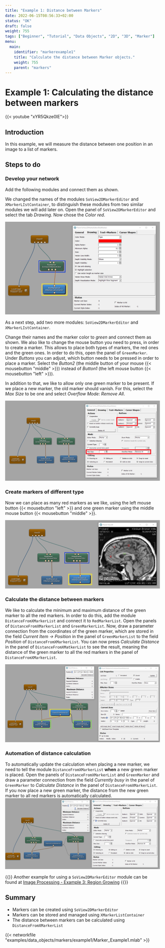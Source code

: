 ```yaml
---
title: "Example 1: Distance between Markers"
date: 2022-06-15T08:56:33+02:00
status: "OK"
draft: false
weight: 755
tags: ["Beginner", "Tutorial", "Data Objects", "2D", "3D", "Marker"]
menu: 
  main:
    identifier: "markerexample1"
    title: "Calculate the distance between Marker objects."
    weight: 755
    parent: "markers"
---
```

# Example 1: Calculating the distance between markers

{{< youtube "xYR5Qkze0lE">}}

## Introduction

In this example, we will measure the distance between one position in an image to a list of markers.

## Steps to do
### Develop your network
Add the following modules and connect them as shown.

We changed the names of the modules `SoView2DMarkerEditor` and `XMarkerLIstContainer`, to distinguish these modules from two similar modules we will add later on. Open the panel of `SoView2DMarkerEditor` and select the tab *Drawing*. Now chose the *Color* *red*. 

![Marker Color](/images/tutorials/dataobjects/markers/DO_Markers_03.png "Marker Color")

As a next step, add two more modules: `SoView2DMarkerEditor` and `XMarkerLIstContainer`.

Change their names and the marker color to *green* and connect them as shown. We also like to change the mouse button you need to press, in order to create a marker. This allows to place both types of markers, the red ones and the green ones. In order to do this, open the panel of `GreenMarker`. Under *Buttons* you can adjust, which button needs to be pressed in order to place a marker. Select the *Button2* (the middle button of your mouse {{< mousebutton "middle" >}}) instead of *Button1* (the left mouse button {{< mousebutton "left" >}}).

In addition to that, we like to allow only one green marker to be present. If we place a new marker, the old marker should vanish. For this, select the *Max Size* to be one and select *Overflow Mode: Remove All*.

![Marker Editor Settings](/images/tutorials/dataobjects/markers/DO_Markers_04.png "Marker Editor Settings")

### Create markers of different type
Now we can place as many red markers as we like, using the left mouse button {{< mousebutton "left" >}} and one green marker using the middle mouse button {{< mousebutton "middle" >}}.

![Two Types of Markers](/images/tutorials/dataobjects/markers/DO_Markers_05.png "Two Types of Markers")

### Calculate the distance between markers
We like to calculate the minimum and maximum distance of the green marker to all the red markers. In order to do this, add the module `DistanceFromXMarkerList` and connect it to `RedMarkerList`. Open the panels of `DistanceFromXMarkerList` and `GreenMarkerList`. Now, draw a parameter connection from the coordinates of the green marker, which are stored in the field *Current Item -> Position* in the panel of `GreenMarkerList` to the field *Position* of `DistanceFromXMarkerList`. You can now press *Calculate Distance* in the panel of `DistanceFromXMatkerList` to see the result, meaning the distance of the green marker to all the red markers in the panel of `DistanceFromXMarkerList`.

![Module DistanceFromXMarkerList](/images/tutorials/dataobjects/markers/DO_Markers_06.png "Module DistanceFromXMarkerList")

### Automation of distance calculation
To automatically update the calculation when placing a new marker, we need to tell the module `DistanceFromXMarkerList` **when** a new green marker is placed. Open the panels of `DistanceFromXMarkerList` and `GreenMarker` and draw a parameter connection from the field *Currently busy* in the panel of `GreenMarker` to *Calculate Distance* in the panel of `DistanceFromXMarkerList`. If you now place a new green marker, the distance from the new green marker to all red markers is automatically calculated.
![Calculation of Distance between Markers](/images/tutorials/dataobjects/markers/DO_Markers_07.png "Calculation of Distance between Markers")

{{<alert class="info" caption="Additional Information">}}
Another example for using a `SoView2DMarkerEditor` module can be found at [Image Processing - Example 3: Region Growing](/tutorials/image_processing/image_processing3 "Image Processing - Example 3: Region Growing")
{{</alert>}}

## Summary
* Markers can be created using `SoView2DMarkerEditor`
* Markers can be stored and managed using `XMarkerListContainer`
* The distance between markers can be calculated using `DistanceFromXMarkerList`

{{< networkfile "examples/data_objects/markers/example1/Marker_Example1.mlab" >}}
